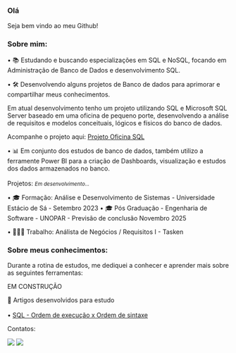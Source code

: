 <body>
<h3>
      Olá
</h3>    
 <p> 
  Seja bem vindo ao meu Github!
 </p>

<h3>
  Sobre mim:
  </h3>
<p>
  • 📚 Estudando e buscando especializações em SQL e NoSQL, focando em Administração de Banco de Dados e desenvolvimento SQL. 
  </p>
  <p>
  • 🛠️ Desenvolvendo alguns projetos de Banco de dados para aprimorar e compartilhar meus conhecimentos.

  Em atual desenvolvimento tenho um projeto utilizando SQL e Microsoft SQL Server baseado em uma oficina de pequeno porte, desenvolvendo a análise de requisitos e modelos conceituais,
  lógicos e físicos do banco de dados.
	  
  Acompanhe o projeto aqui: [Projeto Oficina SQL](https://github.com/falatugb/Projeto_Oficina)
    </p>
  <p> 
  • 📊 Em conjunto dos estudos de banco de dados, também utilizo a ferramente Power BI para a criação de Dashboards, visualização e estudos dos dados armazenados no banco.
<br>
	  <br>
	  Projetos: <small><i>Em desenvolvimento...</i></small>
   </p>
  <p>
    • 🎓 Formação: Análise e Desenvolvimento de Sistemas - Universidade Estácio de Sá - Setembro 2023
    • 🎓 Pós Graduação - Engenharia de Software - UNOPAR - Previsão de conclusão Novembro 2025	  
  </p>
	  <p>
    • 👨🏾‍💻 Trabalho: Análista de Negócios / Requisitos I - Tasken
	  </p>	  
</h3>
<p>


<h3>
Sobre meus conhecimentos:
</h3>
	<p>
Durante a rotina de estudos, me dediquei a conhecer e aprender mais sobre as seguintes ferramentas:
	</p>
<p>
EM CONSTRUÇÃO
</p>
<p>
📰 Artigos desenvolvidos para estudo
	
<br>
<br>
	• <a href='https://www.linkedin.com/pulse/sql-ordem-de-execu%25C3%25A7%25C3%25A3o-x-sintaxe-gabriel-oliveira'>SQL - Ordem de execução x Ordem de sintaxe</a> 
</p>

Contatos:
<p>
<a href=https://www.linkedin.com/in/backendoliveira/><img src=https://img.shields.io/badge/LinkedIn-0077B5?style=for-the-badge&logo=linkedin&logoColor=white></a> <a href="mailto:backend.oliveira@gmail.com="><img src= https://img.shields.io/badge/Gmail-D14836?style=for-the-badge&logo=gmail&logoColor=white></a>
</p>
</body>
